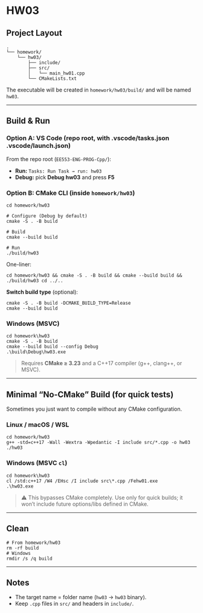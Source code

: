 # HW03

## Project Layout

```
.
└── homework/
    └── hw03/
        ├── include/
        ├── src/
        │   └── main_hw01.cpp
        └── CMakeLists.txt
```

The executable will be created in `homework/hw03/build/` and will be named `hw03`.

---

## Build & Run

### Option A: VS Code (repo root, with .vscode/tasks.json .vscode/launch.json)

From the repo root (`EE553-ENG-PROG-Cpp/`):

- **Run:** `Tasks: Run Task → run: hw03`
- **Debug:** pick **Debug hw03** and press **F5**

### Option B: CMake CLI (inside `homework/hw03`)

```
cd homework/hw03

# Configure (Debug by default)
cmake -S . -B build

# Build
cmake --build build

# Run
./build/hw03
```

One-liner:

```
cd homework/hw03 && cmake -S . -B build && cmake --build build && ./build/hw03 cd ../..
```

**Switch build type** (optional):

```
cmake -S . -B build -DCMAKE_BUILD_TYPE=Release
cmake --build build
```

### Windows (MSVC)

```
cd homework\hw03
cmake -S . -B build
cmake --build build --config Debug
.\build\Debug\hw03.exe
```

> Requires **CMake ≥ 3.23** and a C++17 compiler (g++, clang++, or MSVC).

---

## Minimal “No-CMake” Build (for quick tests)

Sometimes you just want to compile without any CMake configuration.

### Linux / macOS / WSL

```
cd homework/hw03
g++ -std=c++17 -Wall -Wextra -Wpedantic -I include src/*.cpp -o hw03
./hw03
```

### Windows (MSVC `cl`)

```
cd homework\hw03
cl /std:c++17 /W4 /EHsc /I include src\*.cpp /Fehw01.exe
.\hw03.exe
```

> ⚠️ This bypasses CMake completely. Use only for quick builds; it won’t include future options/libs defined in CMake.

---

## Clean

```
# From homework/hw03
rm -rf build
# Windows
rmdir /s /q build
```

---

## Notes

- The target name = folder name (`hw03` → `hw03` binary).
- Keep `.cpp` files in `src/` and headers in `include/`.
